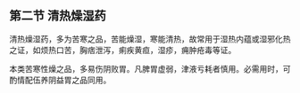 ## 第二节  清热燥湿药

清热燥湿药，多为苦寒之品，苦能燥湿，寒能清热，故常用于湿热内蕴或湿邪化热之证，如烦热口苦，胸痞泄泻，痢疾黄疸，湿疹，痈肿疮毒等证。  

本类苦寒性燥之品，多易伤阴败胃。凡脾胃虚弱，津液亏耗者慎用。必需用时，可酌情配伍养阴益胃之品同用。
